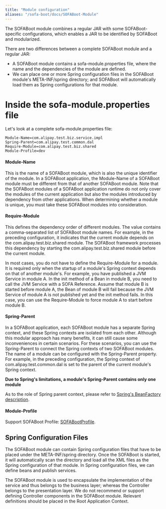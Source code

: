 ```yaml
---
title: "Module configuration"
aliases: "/sofa-boot/docs/SOFABoot-Module"
---
```


The SOFABoot module combines a regular JAR with some SOFABoot-specific configurations, which enables a JAR to be identified by SOFABoot and modularized.

There are two differences between a complete SOFABoot module and a regular JAR: 

- A SOFABoot module contains a sofa-module.properties file, where the name and the dependencies of the module are defined.
- We can place one or more Spring configuration files in the SOFABoot module's META-INF/spring directory; and SOFABoot will automatically load them as Spring configurations for that module.

# Inside the sofa-module.properties file

Let's look at a complete sofa-module.properties file:

```properties
Module-Name=com.alipay.test.biz.service.impl
Spring-Parent=com.alipay.test.common.dal
Require-Module=com.alipay.test.biz.shared
Module-Profile=dev
```

#### Module-Name

This is the name of a SOFABoot module, which is also the unique identifier of the module. In a SOFABoot application, the Module-Name of a SOFABoot module must be different from that of another SOFABoot module. Note that the SOFABoot modules of a SOFABoot application runtime do not only cover the modules of the current application but also the modules introduced by dependency from other applications. When determining whether a module is unique, you must take these SOFABoot modules into consideration.

#### Require-Module

This defines the dependency order of different modules. The value contains a comma-separated list of SOFABoot module names. For example, in the preceding configuration, it indicates that the current module depends on the com.alipay.test.biz.shared module. The SOFABoot framework processes this dependency by starting the com.alipay.test.biz.shared module before the current module. 

In most cases, you do not have to define the Require-Module for a module. It is required only when the startup of a module's Spring context depends on that of another module's. For example, you have published a JVM Service in module A. In the init method of a Bean in module B, you need to call the JVM Service with a SOFA Reference. Assume that module B is started before module A, the Bean of module B will fail because the JVM Service of module A is not published yet and the init method fails. In this case, you can use the Require-Module to force module A to start before module B.

#### Spring-Parent

In a SOFABoot application, each SOFABoot module has a separate Spring context, and these Spring contexts are isolated from each other. Although this modular approach has many benefits, it can still cause some inconveniences in certain scenarios. For these scenarios, you can use the Spring-Parent to connect the Spring contexts of two SOFABoot modules. The name of a module can be configured with the Spring-Parent property. For example, in the preceding configuration, the Spring context of com.alipay.test.common.dal is set to the parent of the current module's Spring context.

**Due to Spring's limitations, a module's Spring-Parent contains only one module**

As to the role of Spring parent context, please refer to [Spring's BeanFactory description](http://docs.spring.io/spring/docs/current/javadoc-api/org/springframework/beans/factory/BeanFactory.html).

#### Module-Profile

Support SOFABoot Profile: [SOFABootProfile](../sofaboot-profile).

## Spring Configuration Files

The SOFABoot module can contain Spring configuration files that have to be placed under the META-INF/spring directory. Once the SOFABoot is started, it will automatically scan the directory and load all the XML files as the Spring configuration of that module. In Spring configuration files, we can define beans and publish services.

The SOFABoot module is used to encapsulate the implementation of the service and thus belongs to the business layer; whereas the Controller belongs to the presentation layer. We do not recommend or support defining Controller components in the SOFABoot module. Relevant definitions should be placed in the Root Application Context.

